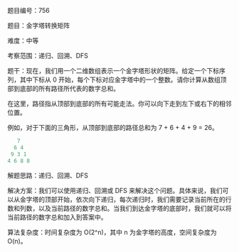 题目编号：756

题目：金字塔转换矩阵

难度：中等

考察范围：递归、回溯、DFS

题干：现在，我们用一个二维数组表示一个金字塔形状的矩阵。给定一个下标序列，其中下标从 0 开始，每个下标对应金字塔中的一个整数。请你计算从数组顶部到底部的所有路径所代表的数字总和。

在这里，路径指从顶部到底部的所有可能走法。你可以向下走到左下或右下的相邻位置。

例如，对于下面的三角形，从顶部到底部的路径总和为 7 + 6 + 4 + 9 = 26。

```cpp
   7
  6 4
 9 3 1
4 6 8 8
```

解题思路：递归、回溯、DFS

解决方案：我们可以使用递归、回溯或 DFS 来解决这个问题。具体来说，我们可以从金字塔的顶部开始，依次向下递归，每次递归时，我们需要记录当前所在的行数和列数，以及当前路径的数字总和。当我们到达金字塔的底部时，我们就可以将当前路径的数字总和加入到答案中。

算法复杂度：时间复杂度为 O(2^n)，其中 n 为金字塔的高度，空间复杂度为 O(n)。